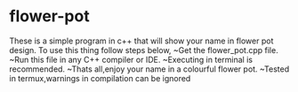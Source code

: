 # flower-pot
These is a simple program in c++ that will show your name in flower pot design.
To use this thing follow steps below,
~Get the flower_pot.cpp file.
~Run this file in any C++ compiler or IDE. 
~Executing in terminal is recommended.
~Thats all,enjoy your name in a colourful flower pot.
~Tested in termux,warnings in compilation can be ignored
